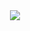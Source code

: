 <center><img src="images/story_board/2_prepare_wait_respond.png" style="max-height: 100%"></center>
